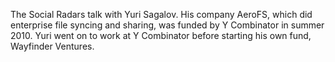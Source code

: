 The Social Radars talk with Yuri Sagalov. His company AeroFS, which did enterprise file syncing and sharing, was funded by Y Combinator in summer 2010. Yuri went on to work at Y Combinator before starting his own fund, Wayfinder Ventures.